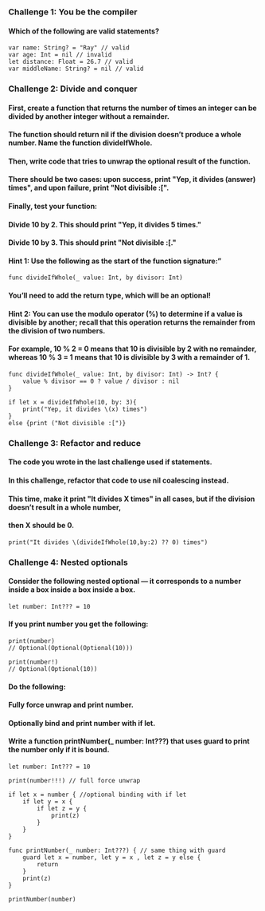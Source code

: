 ### Challenge 1: You be the compiler
#### Which of the following are valid statements?
```
var name: String? = "Ray" // valid
var age: Int = nil // invalid
let distance: Float = 26.7 // valid
var middleName: String? = nil // valid
```

### Challenge 2: Divide and conquer
#### First, create a function that returns the number of times an integer can be divided by another integer without a remainder.
#### The function should return nil if the division doesn’t produce a whole number. Name the function divideIfWhole.
#### Then, write code that tries to unwrap the optional result of the function.
#### There should be two cases: upon success, print "Yep, it divides \(answer) times", and upon failure, print "Not divisible :[".
#### Finally, test your function:
#### Divide 10 by 2. This should print "Yep, it divides 5 times."
#### Divide 10 by 3. This should print "Not divisible :[."
#### Hint 1: Use the following as the start of the function signature:”
```
func divideIfWhole(_ value: Int, by divisor: Int)
```
#### You’ll need to add the return type, which will be an optional!
#### Hint 2: You can use the modulo operator (%) to determine if a value is divisible by another; recall that this operation returns the remainder from the division of two numbers.
#### For example, 10 % 2 = 0 means that 10 is divisible by 2 with no remainder, whereas 10 % 3 = 1 means that 10 is divisible by 3 with a remainder of 1.
```
func divideIfWhole(_ value: Int, by divisor: Int) -> Int? {
    value % divisor == 0 ? value / divisor : nil
}

if let x = divideIfWhole(10, by: 3){
    print("Yep, it divides \(x) times")
}
else {print ("Not divisible :[")}
```

### Challenge 3: Refactor and reduce
#### The code you wrote in the last challenge used if statements.
#### In this challenge, refactor that code to use nil coalescing instead.
#### This time, make it print "It divides X times" in all cases, but if the division doesn’t result in a whole number, 
#### then X should be 0.
```
print("It divides \(divideIfWhole(10,by:2) ?? 0) times")
```

### Challenge 4: Nested optionals
#### Consider the following nested optional — it corresponds to a number inside a box inside a box inside a box.
```
let number: Int??? = 10
```
#### If you print number you get the following:
```
print(number)
// Optional(Optional(Optional(10)))

print(number!)
// Optional(Optional(10))
```
#### Do the following:
#### Fully force unwrap and print number.
#### Optionally bind and print number with if let.
#### Write a function printNumber(_ number: Int???) that uses guard to print the number only if it is bound.
```
let number: Int??? = 10

print(number!!!) // full force unwrap

if let x = number { //optional binding with if let
    if let y = x {
        if let z = y {
            print(z)
        }
    }
}

func printNumber(_ number: Int???) { // same thing with guard
    guard let x = number, let y = x , let z = y else {
        return
    }
    print(z)
}

printNumber(number)
```
